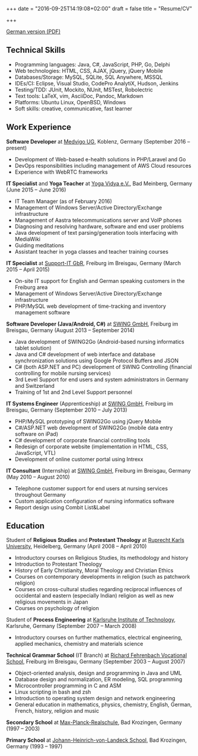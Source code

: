 +++
date = "2016-09-25T14:19:08+02:00"
draft = false
title = "Resume/CV"

+++

[German version (PDF)](/pdf/Lebenslauf_Thomas_Heller.pdf)

## Technical Skills

  - Programming languages: Java, C#, JavaScript, PHP, Go, Delphi
  - Web technologies: HTML, CSS, AJAX, jQuery, jQuery Mobile
  - Databases/Storage: MySQL, SQLite, SQL Anywhere, MSSQL
  - IDEs/CI: Eclipse, Visual Studio, CodePro AnalytiX, Hudson, Jenkins
  - Testing/TDD: JUnit, Mockito, NUnit, MSTest, Robolectric
  - Text tools: LaTeX, vim, AsciiDoc, Pandoc, Markdown
  - Platforms: Ubuntu Linux, OpenBSD, Windows
  - Soft skills: creative, communicative, fast learner

## Work Experience

<strong>Software Developer</strong> at [Medvigo UG](http://www.medvigo.com), Koblenz, Germany (September 2016 &#8211; present)

  - Development of Web-based e-health solutions in PHP/Laravel and Go
  - DevOps responsibilities including management of AWS Cloud resources
  - Experience with WebRTC frameworks

<strong>IT Specialist</strong> and <strong>Yoga Teacher</strong> at [Yoga Vidya e.V.](http://www.yoga-vidya.de), Bad Meinberg, Germany (June 2015 &#8211; June 2016)


  - IT Team Manager (as of February 2016)
  - Management of Windows Server/Active Directory/Exchange infrastructure
  - Management of Aastra telecommunications server and VoIP phones
  - Diagnosing and resolving hardware, software and end user problems
  - Java development of text parsing/generation tools interfacing with MediaWiki
  - Guiding meditations
  - Assistant teacher in yoga classes and teacher training courses


<strong>IT Specialist</strong> at [Support-IT GbR](http://www.support-it.de), Freiburg im Breisgau, Germany (March 2015 &#8211; April 2015)


  - On-site IT support for English and German speaking customers in the Freiburg area
  - Management of Windows Server/Active Directory/Exchange infrastructure
  - PHP/MySQL web development of time-tracking and inventory management software


<strong>Software Developer (Java/Android, C#)</strong> at [SWING GmbH](http://swing.info), Freiburg im Breisgau, Germany (August 2013 &#8211; September 2014)


  - Java development of SWING2Go (Android-based nursing informatics tablet solution)
  - Java and C# development of web interface and database synchronization solutions using Google Protocol Buffers and JSON
  - C# (both ASP.NET and PC) development of SWING Controlling (financial controlling for mobile nursing services)
  - 3rd Level Support for end users and system administrators in Germany and Switzerland
  - Training of 1st and 2nd Level Support personnel


<strong>IT Systems Engineer</strong> (Apprenticeship) at [SWING GmbH](http://swing.info), Freiburg im Breisgau, Germany (September 2010 &#8211; July 2013)


  - PHP/MySQL prototyping of SWING2Go using jQuery Mobile
  - C#/ASP.NET web development of SWING2Go (mobile data entry software on iPad)
  - C# development of corporate financial controlling tools
  - Redesign of corporate website (implementation in HTML, CSS, JavaScript, VTL)
  - Development of online customer portal using Intrexx


<strong>IT Consultant</strong> (Internship) at [SWING GmbH](http://swing.info), Freiburg im Breisgau, Germany (May 2010 &#8211; August 2010)


  - Telephone customer support for end users at nursing services throughout Germany
  - Custom application configuration of nursing informatics software
  - Report design using Combit List&amp;Label

## Education

Student of <strong>Religious Studies</strong> and <strong>Protestant Theology</strong> at [Ruprecht Karls University](https://www.uni-heidelberg.de/), Heidelberg, Germany (April 2008 &#8211; April 2010)


  - Introductory courses on Religious Studies, its methodology and history
  - Introduction to Protestant Theology
  - History of Early Christianity, Moral Theology and Christian Ethics
  - Courses on contemporary developments in religion (such as patchwork religion)
  - Courses on cross-cultural studies regarding reciprocal influences of occidental and eastern (especially Indian) religion as well as new religious movements in Japan
  - Courses on psychology of religion


Student of <strong>Process Engineering</strong> at [Karlsruhe Institute of Technology](http://www.kit.edu), Karlsruhe, Germany (September 2007 &#8211; March 2008)


  - Introductory courses on further mathematics, electrical engineering, applied mechanics, chemistry and materials science


<strong>Technical Grammar School</strong> (IT Branch) at [Richard Fehrenbach Vocational School](http://www.rfgs.de/), Freiburg im Breisgau, Germany (September 2003 &#8211; August 2007)

  - Object-oriented analysis, design and programming in Java and UML
  - Database design and normalization, ER modeling, SQL programming
  - Microcontroller programming in C and ASM
  - Linux scripting in bash and zsh
  - Introduction to operating system design and network engineering
  - General education in mathematics, physics, chemistry, English, German, French, history, religion and music

<strong>Secondary School</strong> at [Max-Planck-Realschule](http://www.max-planck-rs.de/), Bad Krozingen, Germany (1997 &#8211; 2003)


<strong>Primary School</strong> at [Johann-Heinrich-von-Landeck School](http://www.landeck-schule.de/), Bad Krozingen, Germany (1993 &#8211; 1997)

